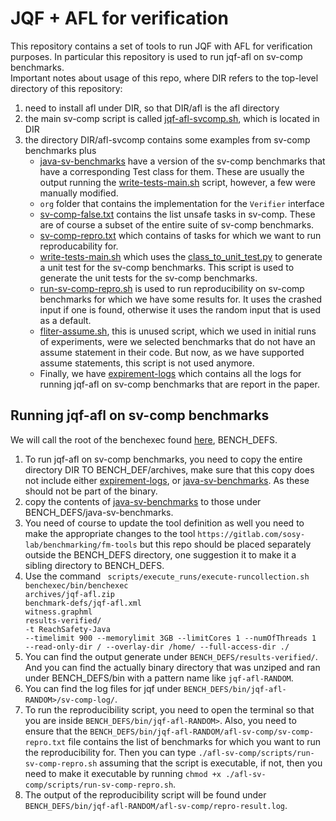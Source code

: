# JQF + AFL for verification

This repository contains a set of tools to run JQF with AFL for verification purposes. In particular this repository is used to run jqf-afl on sv-comp benchmarks.  
Important notes about usage of this repo, where DIR refers to the top-level directory of this repository:

1. need to install afl under DIR, so that DIR/afl is the afl directory
2. the main sv-comp script is called [jqf-afl-svcomp.sh](jqf-afl-svcomp.sh), which is located in DIR
3. the directory DIR/afl-svcomp contains some examples from sv-comp benchmarks plus
     - [java-sv-benchmarks](afl-sv-comp/java-sv-benchmarks) have a version of the sv-comp benchmarks that have a corresponding Test class for them. These are usually the output running the [write-tests-main.sh](afl-sv-comp/scripts/write-tests-main.sh) script, however, a few were manually modified.
     - `org` folder that contains the implementation for the `Verifier` interface
     - [sv-comp-false.txt](afl-sv-comp/sv-comp-false.txt) contains the list unsafe tasks in sv-comp. These are of course a subset of the entire suite of sv-comp benchmarks.
     - [sv-comp-repro.txt](afl-sv-comp/sv-comp-repro.txt) which contains of tasks for which we want to run reproducability for.
     - [write-tests-main.sh](afl-sv-comp/scripts/write-tests-main.sh) which uses the [class_to_unit_test.py](afl-sv-comp/scripts/class_to_unit_test.py) to generate a unit test for the sv-comp benchmarks. This script is used to generate the unit tests for the sv-comp benchmarks.
     - [run-sv-comp-repro.sh](afl-sv-comp/scripts/run-sv-comp-repro.sh) is used to run reproducibility on sv-comp benchmarks for which we have some results for. It uses the crashed input if one is found, otherwise it uses the random input that is used as a default.
     - [fliter-assume.sh](afl-sv-comp/scripts/fliter-assume.sh), this is unused script, which we used in initial runs of experiments, were we selected benchmarks that do not have an assume statement in their code. But now, as we have supported assume statements, this script is not used anymore.
     - Finally, we have [expirement-logs](afl-sv-comp/expirement-logs) which contains all the logs for running jqf-afl on sv-comp benchmarks that are report in the paper.  


## Running jqf-afl on sv-comp benchmarks

We will call the root of the benchexec found [here](https://gitlab.com/sosy-lab/sv-comp/bench-defs), BENCH_DEFS. 
1. To run jqf-afl on sv-comp benchmarks, you need to copy the entire directory DIR TO BENCH_DEF/archives, make sure that this copy does not include either [expirement-logs](afl-sv-comp/expirement-logs), or [java-sv-benchmarks](afl-sv-comp/java-sv-benchmarks). As these should not be part of the binary.
2. copy the contents of [java-sv-benchmarks](afl-sv-comp/java-sv-benchmarks) to those under BENCH_DEFS/java-sv-benchmarks.
3. You need of course to update the tool definition as well you need to make the appropriate changes to the tool `https://gitlab.com/sosy-lab/benchmarking/fm-tools` but this repo should be placed separately outside the BENCH_DEFS directory, one suggestion it to make it a sibling directory to BENCH_DEFS. 
4. Use the command ``` scripts/execute_runs/execute-runcollection.sh                                                                            benchexec/bin/benchexec                                                                            archives/jqf-afl.zip                                                                            benchmark-defs/jqf-afl.xml                                                                            witness.graphml                                                                            results-verified/                                                                            -t ReachSafety-Java                                                                            --timelimit 900 --memorylimit 3GB --limitCores 1 --numOfThreads 1                                                                           --read-only-dir / --overlay-dir /home/ --full-access-dir ./```
5. You can find the output generate under `BENCH_DEFS/results-verified/`. And you can find the actually binary directory that was unziped and ran under BENCH_DEFS/bin with a pattern name like `jqf-afl-RANDOM`.
6. You can find the log files for jqf under `BENCH_DEFS/bin/jqf-afl-RANDOM>/sv-comp-log/`. 
7. To run the reproducibility script, you need to open the terminal so that you are inside `BENCH_DEFS/bin/jqf-afl-RANDOM>`. Also, you need to ensure that the  `BENCH_DEFS/bin/jqf-afl-RANDOM/afl-sv-comp/sv-comp-repro.txt` file contains the list of benchmarks for which you want to run the reproducibility for. Then you can type `./afl-sv-comp/scripts/run-sv-comp-repro.sh` assuming that the script is executable, if not, then you need to make it executable by running `chmod +x ./afl-sv-comp/scripts/run-sv-comp-repro.sh`. 
8. The output of the reproducibility script will be found under `BENCH_DEFS/bin/jqf-afl-RANDOM/afl-sv-comp/repro-result.log`.
